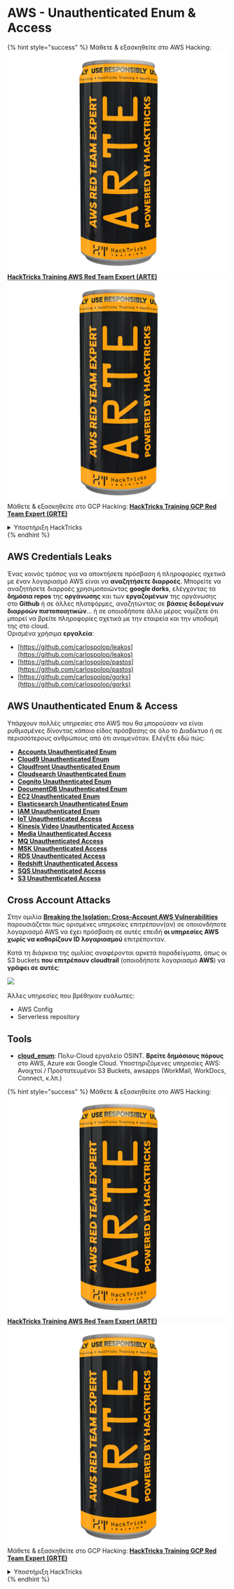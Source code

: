 # AWS - Unauthenticated Enum & Access

{% hint style="success" %}
Μάθετε & εξασκηθείτε στο AWS Hacking:<img src="../../../.gitbook/assets/image (1) (1) (1).png" alt="" data-size="line">[**HackTricks Training AWS Red Team Expert (ARTE)**](https://training.hacktricks.xyz/courses/arte)<img src="../../../.gitbook/assets/image (1) (1) (1).png" alt="" data-size="line">\
Μάθετε & εξασκηθείτε στο GCP Hacking: <img src="../../../.gitbook/assets/image (2).png" alt="" data-size="line">[**HackTricks Training GCP Red Team Expert (GRTE)**<img src="../../../.gitbook/assets/image (2).png" alt="" data-size="line">](https://training.hacktricks.xyz/courses/grte)

<details>

<summary>Υποστήριξη HackTricks</summary>

* Ελέγξτε τα [**σχέδια συνδρομής**](https://github.com/sponsors/carlospolop)!
* **Εγγραφείτε στην** 💬 [**ομάδα Discord**](https://discord.gg/hRep4RUj7f) ή στην [**ομάδα telegram**](https://t.me/peass) ή **ακολουθήστε** μας στο **Twitter** 🐦 [**@hacktricks\_live**](https://twitter.com/hacktricks_live)**.**
* **Μοιραστείτε κόλπα hacking υποβάλλοντας PRs στα** [**HackTricks**](https://github.com/carlospolop/hacktricks) και [**HackTricks Cloud**](https://github.com/carlospolop/hacktricks-cloud) github repos.

</details>
{% endhint %}

## AWS Credentials Leaks

Ένας κοινός τρόπος για να αποκτήσετε πρόσβαση ή πληροφορίες σχετικά με έναν λογαριασμό AWS είναι να **αναζητήσετε διαρροές**. Μπορείτε να αναζητήσετε διαρροές χρησιμοποιώντας **google dorks**, ελέγχοντας τα **δημόσια repos** της **οργάνωσης** και των **εργαζομένων** της οργάνωσης στο **Github** ή σε άλλες πλατφόρμες, αναζητώντας σε **βάσεις δεδομένων διαρροών πιστοποιητικών**... ή σε οποιοδήποτε άλλο μέρος νομίζετε ότι μπορεί να βρείτε πληροφορίες σχετικά με την εταιρεία και την υποδομή της στο cloud.\
Ορισμένα χρήσιμα **εργαλεία**:

* [https://github.com/carlospolop/leakos](https://github.com/carlospolop/leakos)
* [https://github.com/carlospolop/pastos](https://github.com/carlospolop/pastos)
* [https://github.com/carlospolop/gorks](https://github.com/carlospolop/gorks)

## AWS Unauthenticated Enum & Access

Υπάρχουν πολλές υπηρεσίες στο AWS που θα μπορούσαν να είναι ρυθμισμένες δίνοντας κάποιο είδος πρόσβασης σε όλο το Διαδίκτυο ή σε περισσότερους ανθρώπους από ότι αναμενόταν. Ελέγξτε εδώ πώς:

* [**Accounts Unauthenticated Enum**](aws-accounts-unauthenticated-enum.md)
* [**Cloud9 Unauthenticated Enum**](https://github.com/carlospolop/hacktricks-cloud/blob/master/pentesting-cloud/aws-security/aws-unauthenticated-enum-access/broken-reference/README.md)
* [**Cloudfront Unauthenticated Enum**](aws-cloudfront-unauthenticated-enum.md)
* [**Cloudsearch Unauthenticated Enum**](https://github.com/carlospolop/hacktricks-cloud/blob/master/pentesting-cloud/aws-security/aws-unauthenticated-enum-access/broken-reference/README.md)
* [**Cognito Unauthenticated Enum**](aws-cognito-unauthenticated-enum.md)
* [**DocumentDB Unauthenticated Enum**](aws-documentdb-enum.md)
* [**EC2 Unauthenticated Enum**](aws-ec2-unauthenticated-enum.md)
* [**Elasticsearch Unauthenticated Enum**](aws-elasticsearch-unauthenticated-enum.md)
* [**IAM Unauthenticated Enum**](aws-iam-and-sts-unauthenticated-enum.md)
* [**IoT Unauthenticated Access**](aws-iot-unauthenticated-enum.md)
* [**Kinesis Video Unauthenticated Access**](aws-kinesis-video-unauthenticated-enum.md)
* [**Media Unauthenticated Access**](aws-media-unauthenticated-enum.md)
* [**MQ Unauthenticated Access**](aws-mq-unauthenticated-enum.md)
* [**MSK Unauthenticated Access**](aws-msk-unauthenticated-enum.md)
* [**RDS Unauthenticated Access**](aws-rds-unauthenticated-enum.md)
* [**Redshift Unauthenticated Access**](aws-redshift-unauthenticated-enum.md)
* [**SQS Unauthenticated Access**](aws-sqs-unauthenticated-enum.md)
* [**S3 Unauthenticated Access**](aws-s3-unauthenticated-enum.md)

## Cross Account Attacks

Στην ομιλία [**Breaking the Isolation: Cross-Account AWS Vulnerabilities**](https://www.youtube.com/watch?v=JfEFIcpJ2wk) παρουσιάζεται πώς ορισμένες υπηρεσίες επιτρέπουν(αν) σε οποιονδήποτε λογαριασμό AWS να έχει πρόσβαση σε αυτές επειδή **οι υπηρεσίες AWS χωρίς να καθορίζουν ID λογαριασμού** επιτρέπονταν.

Κατά τη διάρκεια της ομιλίας αναφέρονται αρκετά παραδείγματα, όπως οι S3 buckets **που επιτρέπουν cloudtrail** (οποιοδήποτε λογαριασμό **AWS**) να **γράφει σε αυτές**:

![](<../../../.gitbook/assets/image (260).png>)

Άλλες υπηρεσίες που βρέθηκαν ευάλωτες:

* AWS Config
* Serverless repository

## Tools

* [**cloud\_enum**](https://github.com/initstring/cloud_enum): Πολυ-Cloud εργαλείο OSINT. **Βρείτε δημόσιους πόρους** στο AWS, Azure και Google Cloud. Υποστηριζόμενες υπηρεσίες AWS: Ανοιχτοί / Προστατευμένοι S3 Buckets, awsapps (WorkMail, WorkDocs, Connect, κ.λπ.)

{% hint style="success" %}
Μάθετε & εξασκηθείτε στο AWS Hacking:<img src="../../../.gitbook/assets/image (1) (1) (1).png" alt="" data-size="line">[**HackTricks Training AWS Red Team Expert (ARTE)**](https://training.hacktricks.xyz/courses/arte)<img src="../../../.gitbook/assets/image (1) (1) (1).png" alt="" data-size="line">\
Μάθετε & εξασκηθείτε στο GCP Hacking: <img src="../../../.gitbook/assets/image (2).png" alt="" data-size="line">[**HackTricks Training GCP Red Team Expert (GRTE)**<img src="../../../.gitbook/assets/image (2).png" alt="" data-size="line">](https://training.hacktricks.xyz/courses/grte)

<details>

<summary>Υποστήριξη HackTricks</summary>

* Ελέγξτε τα [**σχέδια συνδρομής**](https://github.com/sponsors/carlospolop)!
* **Εγγραφείτε στην** 💬 [**ομάδα Discord**](https://discord.gg/hRep4RUj7f) ή στην [**ομάδα telegram**](https://t.me/peass) ή **ακολουθήστε** μας στο **Twitter** 🐦 [**@hacktricks\_live**](https://twitter.com/hacktricks_live)**.**
* **Μοιραστείτε κόλπα hacking υποβάλλοντας PRs στα** [**HackTricks**](https://github.com/carlospolop/hacktricks) και [**HackTricks Cloud**](https://github.com/carlospolop/hacktricks-cloud) github repos.

</details>
{% endhint %}
